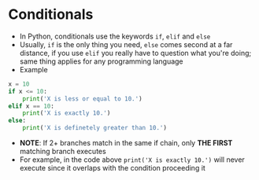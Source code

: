 # Conditionals
- In Python, conditionals use the keywords `if`, `elif` and `else`
- Usually, `if` is the only thing you need, `else` comes second at a far distance, if you use `elif` you really have to question what you're doing; same thing applies for any programming language
- Example
```py
x = 10
if x <= 10:
    print('X is less or equal to 10.')
elif x == 10:
    print('X is exactly 10.')
else:
    print('X is definetely greater than 10.')
```
- **NOTE**: If 2+ branches match in the same if chain, only **THE FIRST** matching branch executes
- For example, in the code above `print('X is exactly 10.')` will never execute since it overlaps with the condition proceeding it